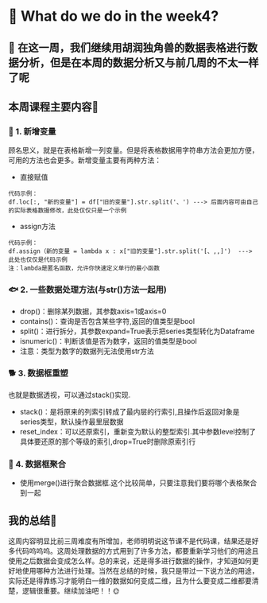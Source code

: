 # :angel: What do we do in the week4?
## :dog: 在这一周，我们继续用胡润独角兽的数据表格进行数据分析，但是在本周的数据分析又与前几周的不太一样了呢
## 本周课程主要内容:sheep:
### :whale: 1. 新增变量
顾名思义，就是在表格新增一列变量。但是将表格数据用字符串方法会更加方便，可用的方法也会更多。新增变量主要有两种方法：   
* 直接赋值
```
代码示例：
df.loc[:, "新的变量"] = df["旧的变量"].str.split('、') ---> 后面内容可由自己的实际表格数据修改，此处仅仅只是一个示例
```
* assign方法   
```
代码示例：
df.assign（新的变量 = lambda x : x["旧的变量"].str.split('[、,,]')  ---> 此处也仅仅是代码示例   
注：lambda是匿名函数，允许你快速定义单行的最小函数
```
### :fish: 2. 一些数据处理方法(与str()方法一起用)   
* drop()：删除某列数据，其参数axis=1或axis=0   
* contains()：查询是否包含某些字符,返回的值类型是bool
* split()：进行拆分，其参数expand=True表示把series类型转化为Dataframe
* isnumeric()：判断该值是否为数字，返回的值类型是bool
* 注意：类型为数字的数据列无法使用str方法
### :dog2: 3. 数据框重塑   
也就是数据透视，可以通过stack()实现.  
* stack()：是将原来的列索引转成了最内层的行索引,且操作后返回对象是series类型，默认操作最里层数据
* reset_index：可以还原索引，重新变为默认的整型索引.其中参数level控制了具体要还原的那个等级的索引,drop=True时删除原索引行
### :leopard: 4. 数据框聚合  
* 使用merge()进行聚合数据框.这个比较简单，只要注意我们要将哪个表格聚合到一起
## 我的总结:whale2:
这周内容明显比前三周难度有所增加，老师明明说这节课不是代码课，结果还是好多代码呜呜呜。这周处理数据的方式用到了许多方法，都要重新学习他们的用途且使用之后数据会变成怎么样。总的来说，还是得多进行数据的操作，才知道如何更好地使用哪种方法进行处理。当然在总结的时候，我只是带过一下说方法的用途，实际还是得靠练习才能明白一维的数据如何变成二维，且为什么要变成二维都要清楚，逻辑很重要。继续加油吧！！:sun_with_face:	

